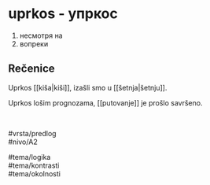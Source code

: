 # uprkos - упркос

1. несмотря на  
2. вопреки

## Rečenice

Uprkos [[kiša|kiši]], izašli smo u [[šetnja|šetnju]].

Uprkos lošim prognozama, [[putovanje]] je prošlo savršeno.

<br>

#vrsta/predlog  
#nivo/A2  

#tema/logika  
#tema/kontrasti  
#tema/okolnosti

